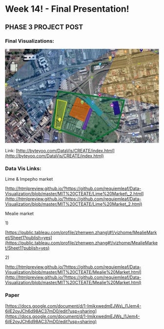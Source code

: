 # Week 14! - Final Presentation!

## PHASE 3 PROJECT POST

### Final Visualizations: 

![MIT CREATE Visualization Map](../.gitbook/assets/map.PNG)

Link: [http://byteyoo.com/DataVis/CREATE/index.html](http://byteyoo.com/DataVis/CREATE/index.html)



### Data Vis Links:

  
Lime & Impepho market

[http://htmlpreview.github.io/?https://github.com/requiemleaf/Data-Visualization/blob/master/MIT%20CTEATE/Lime%20Market\_2.html](http://htmlpreview.github.io/?https://github.com/requiemleaf/Data-Visualization/blob/master/MIT%20CTEATE/Lime%20Market_2.html)

Mealie market

1\)

[https://public.tableau.com/profile/zhenwen.zhang\#!/vizhome/MealieMarket/Sheet1?publish=yes](https://public.tableau.com/profile/zhenwen.zhang#!/vizhome/MealieMarket/Sheet1?publish=yes)

2\)

[http://htmlpreview.github.io/?https://github.com/requiemleaf/Data-Visualization/blob/master/MIT%20CTEATE/Mealie%20Market.html](http://htmlpreview.github.io/?https://github.com/requiemleaf/Data-Visualization/blob/master/MIT%20CTEATE/Mealie%20Market.html)

### Paper

[https://docs.google.com/document/d/1-ImjkxwedmEJWs\_l1Jem4-6ilE2oyJCh6d98AC37mD0/edit?usp=sharing](https://docs.google.com/document/d/1-ImjkxwedmEJWs_l1Jem4-6ilE2oyJCh6d98AC37mD0/edit?usp=sharing)

